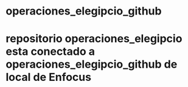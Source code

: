 # operaciones_elegipcio_github

# repositorio operaciones_elegipcio esta conectado a operaciones_elegipcio_github de local de Enfocus